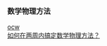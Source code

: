 
### 数学物理方法  

[ocw](http://ocw.nthu.edu.tw/ocw/index.php?page=chapter&cid=6&chid=16)  
[如何在两周内搞定数学物理方法？](https://www.zhihu.com/question/24133695)  
